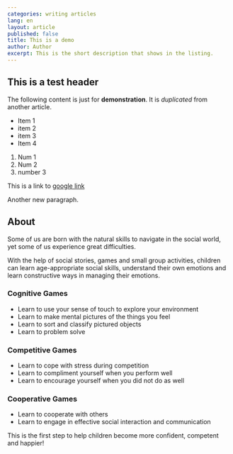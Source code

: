 ```yaml
---
categories: writing articles
lang: en
layout: article
published: false
title: This is a demo
author: Author
excerpt: This is the short description that shows in the listing.
---
```


## This is a test header
The following content is just for **demonstration**. It is _duplicated_ from another article.

- Item 1
- item 2
- item 3
- Item 4

1. Num 1
2. Num 2
3. number 3

This is a link to [google link](http://www.google.com)

Another new paragraph.


## About
Some of us are born with the natural skills to navigate in the social world, yet some of us experience great difficulties.

With the help of social stories, games and small group activities, children can learn age-appropriate social skills, understand their own emotions and learn constructive ways in managing their emotions.

### Cognitive Games
* Learn to use your sense of touch to explore your environment
* Learn to make mental pictures of the things you feel
* Learn to sort and classify pictured objects
* Learn to problem solve

### Competitive Games
* Learn to cope with stress during competition
* Learn to compliment yourself when you perform well
* Learn to encourage yourself when you did not do as well

### Cooperative Games
* Learn to cooperate with others
* Learn to engage in effective social interaction and communication

This is the first step to help children become more confident, competent and happier!